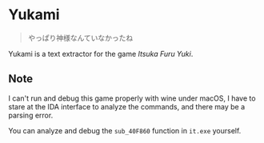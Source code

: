 # Yukami

> やっぱり神様なんていなかったね

Yukami is a text extractor for the game *Itsuka Furu Yuki*.

## Note

I can't run and debug this game properly with wine under macOS,
I have to stare at the IDA interface to analyze the commands,
and there may be a parsing error.

You can analyze and debug the `sub_40F860` function in `it.exe` yourself.